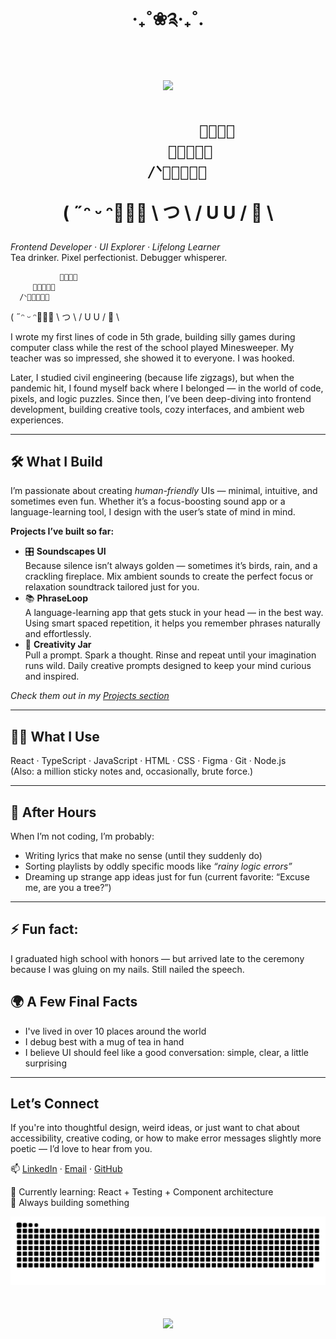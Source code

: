 <h1 align="center">‧₊˚❀༉‧₊˚.</h1>
<h1 align="center">
    <img src="https://readme-typing-svg.herokuapp.com/?font=Righteous&size=35&center=true&vCenter=true&width=500&height=70&duration=4000&lines=Hi+There!+👋;+I'm+Diana+Sh!;+in+case+you+wanna;+try+and+pronounce;+my+last+name+...;+it's;+SHAGIAKHMETOVA;+yeah,+I+know;" />
</h1>
<h1 align="center">

               🌷🌸🌷🌸
         🌸🌷🌸🌷🌸
      /ᐠ🌷🌸🌷🌸🌷
   ( ˶ᵔ ᵕ ᵔ🌷🌸🌷
       \ つ \       /
       U U / 🎀 \
</h1>

*Frontend Developer · UI Explorer · Lifelong Learner*  
Tea drinker. Pixel perfectionist. Debugger whisperer.


               🌷🌸🌷🌸
         🌸🌷🌸🌷🌸
      /ᐠ🌷🌸🌷🌸🌷
   ( ˶ᵔ ᵕ ᵔ🌷🌸🌷
       \ つ \       /
       U U / 🎀 \


I wrote my first lines of code in 5th grade, building silly games during computer class while the rest of the school played Minesweeper. My teacher was so impressed, she showed it to everyone. I was hooked.

Later, I studied civil engineering (because life zigzags), but when the pandemic hit, I found myself back where I belonged — in the world of code, pixels, and logic puzzles. Since then, I’ve been deep-diving into frontend development, building creative tools, cozy interfaces, and ambient web experiences.

---

## 🛠️ What I Build

I’m passionate about creating *human-friendly* UIs — minimal, intuitive, and sometimes even fun. Whether it’s a focus-boosting sound app or a language-learning tool, I design with the user’s state of mind in mind.

**Projects I’ve built so far:**

- 🎛️ **Soundscapes UI**    
Because silence isn’t always golden — sometimes it’s birds, rain, and a crackling fireplace.
Mix ambient sounds to create the perfect focus or relaxation soundtrack tailored just for you.
- 📚 **PhraseLoop**    
A language-learning app that gets stuck in your head — in the best way.
Using smart spaced repetition, it helps you remember phrases naturally and effortlessly.
- 🎨 **Creativity Jar**    
Pull a prompt. Spark a thought. Rinse and repeat until your imagination runs wild.
Daily creative prompts designed to keep your mind curious and inspired.

_Check them out in my [Projects section](#)_

---

## 👩‍💻 What I Use

React · TypeScript · JavaScript · HTML · CSS · Figma · Git · Node.js  
(Also: a million sticky notes and, occasionally, brute force.)

---

## 🎤 After Hours

When I’m not coding, I’m probably:

- Writing lyrics that make no sense (until they suddenly do)  
- Sorting playlists by oddly specific moods like *“rainy logic errors”*  
- Dreaming up strange app ideas just for fun (current favorite: “Excuse me, are you a tree?”)  

---

## ⚡ Fun fact: 
I graduated high school with honors — but arrived late to the ceremony because I was gluing on my nails. Still nailed the speech.

## 🌍 A Few Final Facts

- I've lived in over 10 places around the world  
- I debug best with a mug of tea in hand  
- I believe UI should feel like a good conversation: simple, clear, a little surprising

---

## Let’s Connect

If you're into thoughtful design, weird ideas, or just want to chat about accessibility, creative coding, or how to make error messages slightly more poetic — I’d love to hear from you.

📫 [LinkedIn](https://linkedin.com/in/diana-shagiakhmetova/) · [Email](mailto:dshagiakh@gmail.com) · [GitHub](https://github.com/chocococopie)

🧠 Currently learning: React + Testing + Component architecture  
🎯 Always building something

  <img alt="snake eating my contributions" src="https://raw.githubusercontent.com/salesp07/salesp07/output/github-contribution-grid-snake.svg" />


  <h1 align="center">
    <img src="https://readme-typing-svg.herokuapp.com/?font=Righteous&size=35&center=true&vCenter=true&width=500&height=70&duration=4000&lines=Fueled+by;+COMMITMENT+and+PUSHING;" />
</h1>

